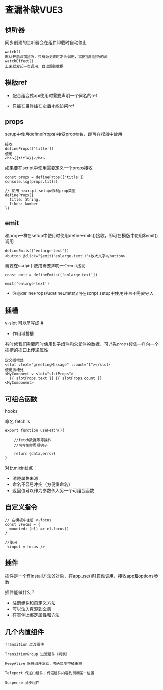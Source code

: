 # 查漏补缺VUE3

## 侦听器

同步创建的监听器会在组件卸载时自动停止

```
watch()
默认开启深度监听，只有源更改时才会调用，需要指明监听的源
watchEffect()
上来就发起一次调用，自动跟踪数据
```

## 模版ref

* 配合组合式api使用时需要声明一个同名的ref

* 只能在组件挂在之后才能访问ref

##  props

setup中使用defineProps()接受prop参数，即可在模版中使用

```
接收
defineProps(['title'])
使用
<h4>{{title}}</h4>
```

如果要在script中使用需要定义一个props接收

```
const props = defineProps(['title'])
console.log(props.title)

// 使用 <script setup>限制prop类型
defineProps({
  title: String,
  likes: Number
})
```

## emit

和prop一样在setup中使用时使用defineEmits()接收，即可在模版中使用$emit()调用

```
defineEmits(['enlarge-text'])
<button @click="$emit('enlarge-text')">放大文字</button>
```

需要在script中使用需要声明一个emit接受

```
const emit = defineEmits(['enlarge-text'])

emit('enlarge-text')
```

* 注意defineProps和defineEmits仅可在script setup中使用并且不需要导入

## 插槽 

v-slot 可以简写成 #



* 作用域插槽

有时候我们需要同时使用到子组件和父组件的数据，可以先props传值一样向一个插槽的插口上传递属性

```
定义插槽处
<slot :text="greetingMessage" :count="1"></slot>
使用插槽处
<MyComonent v-slot="slotProps">
  {{ slotProps.text }} {{ slotProps.count }}
<MyComponent>
```

##  可组合函数

hooks

命名 fetch.ts

```
export function useFetch(){
	
	//fetch数据等等操作
	//可写生命周期钩子
	
	return {data,error}
}
```

对比mixin优点：

* 清楚属性来源
* 命名不容易冲突（方便重命名）
* 返回值可以作为参数传入另一个可组合函数

## 自定义指令

```
// 在模板中注册 v-focus
const vFocus = {
  mounted: (el) => el.focus()
}

//使用
 <input v-focus />
```

## 插件

插件是一个有install方法的对象，在app.use()时自动调用，接收app和options参数

插件能做什么？

* 注册组件和自定义方法
* 可以注入资源到全局
* 在实例上绑定属性和方法

## 几个内置组件

```
Transition 过渡组件

TransitionGroup 过渡组件（列表）

KeepAlive 保持组件活跃，切换显示不被重置

Teleport 传送门组件，传送组件内容到页面某一位置

Suspense 异步组件
```


